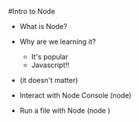 #Intro to Node

* What is Node?
* Why are we learning it?
    * It's popular
    * Javascript!!
* (it doesn't matter)

* Interact with Node Console (node)
* Run a file with Node (node <filename>)